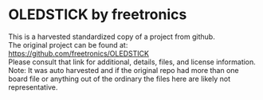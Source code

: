 
# OLEDSTICK by freetronics  
This is a harvested standardized copy of a project from github.  
The original project can be found at:  
https://github.com/freetronics/OLEDSTICK  
Please consult that link for additional, details, files, and license information.  
Note: It was auto harvested and if the original repo had more than one board file or anything out of the ordinary the files here are likely not representative.  
    